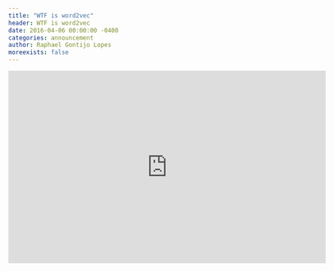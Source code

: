 ```yaml
---
title: "WTF is word2vec"
header: WTF is word2vec
date: 2016-04-06 00:00:00 -0400
categories: announcement
author: Raphael Gontijo Lopes
moreexists: false
---
```

<!-- embedded slides should have width="640" height="389" -->
<iframe src="https://docs.google.com/presentation/d/1gRvPDJ95EjJz_Wy0Yv1qahcW544Jxg9veBMHA0s3GCM/embed?start=false&loop=false&delayms=3000" frameborder="0" width="640" height="389" allowfullscreen="true" mozallowfullscreen="true" webkitallowfullscreen="true"></iframe>
